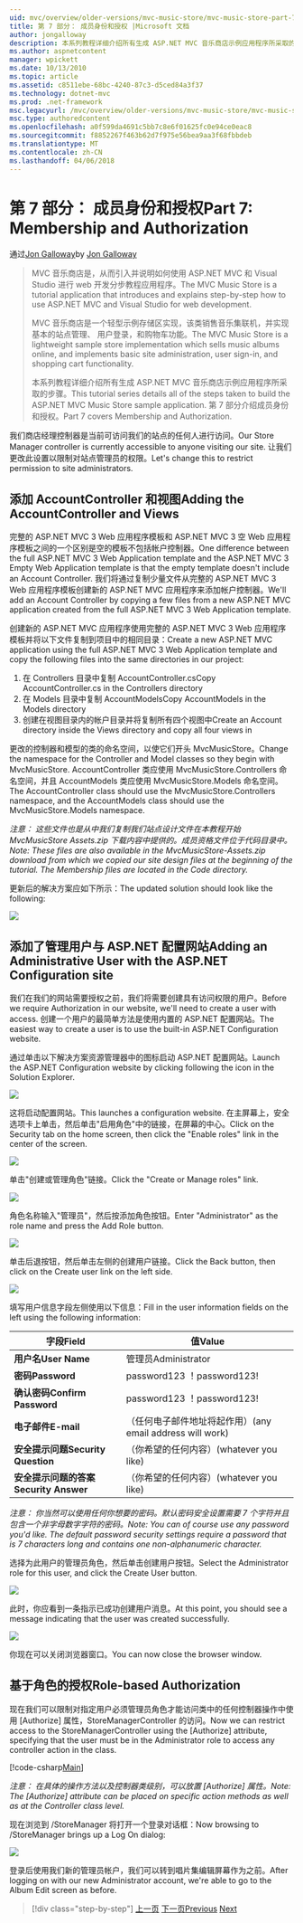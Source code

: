 ```yaml
---
uid: mvc/overview/older-versions/mvc-music-store/mvc-music-store-part-7
title: 第 7 部分： 成员身份和授权 |Microsoft 文档
author: jongalloway
description: 本系列教程详细介绍所有生成 ASP.NET MVC 音乐商店示例应用程序所采取的步骤。 第 7 部分介绍成员身份和授权。
ms.author: aspnetcontent
manager: wpickett
ms.date: 10/13/2010
ms.topic: article
ms.assetid: c8511ebe-68bc-4240-87c3-d5ced84a3f37
ms.technology: dotnet-mvc
ms.prod: .net-framework
msc.legacyurl: /mvc/overview/older-versions/mvc-music-store/mvc-music-store-part-7
msc.type: authoredcontent
ms.openlocfilehash: a0f599da4691c5bb7c8e6f01625fc0e94ce0eac8
ms.sourcegitcommit: f8852267f463b62d7f975e56bea9aa3f68fbbdeb
ms.translationtype: MT
ms.contentlocale: zh-CN
ms.lasthandoff: 04/06/2018
---
```

<a name="part-7-membership-and-authorization"></a><span data-ttu-id="17700-104">第 7 部分： 成员身份和授权</span><span class="sxs-lookup"><span data-stu-id="17700-104">Part 7: Membership and Authorization</span></span>
====================
<span data-ttu-id="17700-105">通过[Jon Galloway](https://github.com/jongalloway)</span><span class="sxs-lookup"><span data-stu-id="17700-105">by [Jon Galloway](https://github.com/jongalloway)</span></span>

> <span data-ttu-id="17700-106">MVC 音乐商店是，从而引入并说明如何使用 ASP.NET MVC 和 Visual Studio 进行 web 开发分步教程应用程序。</span><span class="sxs-lookup"><span data-stu-id="17700-106">The MVC Music Store is a tutorial application that introduces and explains step-by-step how to use ASP.NET MVC and Visual Studio for web development.</span></span>  
>   
> <span data-ttu-id="17700-107">MVC 音乐商店是一个轻型示例存储区实现，该类销售音乐集联机，并实现基本的站点管理、 用户登录，和购物车功能。</span><span class="sxs-lookup"><span data-stu-id="17700-107">The MVC Music Store is a lightweight sample store implementation which sells music albums online, and implements basic site administration, user sign-in, and shopping cart functionality.</span></span>  
>   
> <span data-ttu-id="17700-108">本系列教程详细介绍所有生成 ASP.NET MVC 音乐商店示例应用程序所采取的步骤。</span><span class="sxs-lookup"><span data-stu-id="17700-108">This tutorial series details all of the steps taken to build the ASP.NET MVC Music Store sample application.</span></span> <span data-ttu-id="17700-109">第 7 部分介绍成员身份和授权。</span><span class="sxs-lookup"><span data-stu-id="17700-109">Part 7 covers Membership and Authorization.</span></span>


<span data-ttu-id="17700-110">我们商店经理控制器是当前可访问我们的站点的任何人进行访问。</span><span class="sxs-lookup"><span data-stu-id="17700-110">Our Store Manager controller is currently accessible to anyone visiting our site.</span></span> <span data-ttu-id="17700-111">让我们更改此设置以限制对站点管理员的权限。</span><span class="sxs-lookup"><span data-stu-id="17700-111">Let's change this to restrict permission to site administrators.</span></span>

## <a name="adding-the-accountcontroller-and-views"></a><span data-ttu-id="17700-112">添加 AccountController 和视图</span><span class="sxs-lookup"><span data-stu-id="17700-112">Adding the AccountController and Views</span></span>

<span data-ttu-id="17700-113">完整的 ASP.NET MVC 3 Web 应用程序模板和 ASP.NET MVC 3 空 Web 应用程序模板之间的一个区别是空的模板不包括帐户控制器。</span><span class="sxs-lookup"><span data-stu-id="17700-113">One difference between the full ASP.NET MVC 3 Web Application template and the ASP.NET MVC 3 Empty Web Application template is that the empty template doesn't include an Account Controller.</span></span> <span data-ttu-id="17700-114">我们将通过复制少量文件从完整的 ASP.NET MVC 3 Web 应用程序模板创建新的 ASP.NET MVC 应用程序来添加帐户控制器。</span><span class="sxs-lookup"><span data-stu-id="17700-114">We'll add an Account Controller by copying a few files from a new ASP.NET MVC application created from the full ASP.NET MVC 3 Web Application template.</span></span>

<span data-ttu-id="17700-115">创建新的 ASP.NET MVC 应用程序使用完整的 ASP.NET MVC 3 Web 应用程序模板并将以下文件复制到项目中的相同目录：</span><span class="sxs-lookup"><span data-stu-id="17700-115">Create a new ASP.NET MVC application using the full ASP.NET MVC 3 Web Application template and copy the following files into the same directories in our project:</span></span>

1. <span data-ttu-id="17700-116">在 Controllers 目录中复制 AccountController.cs</span><span class="sxs-lookup"><span data-stu-id="17700-116">Copy AccountController.cs in the Controllers directory</span></span>
2. <span data-ttu-id="17700-117">在 Models 目录中复制 AccountModels</span><span class="sxs-lookup"><span data-stu-id="17700-117">Copy AccountModels in the Models directory</span></span>
3. <span data-ttu-id="17700-118">创建在视图目录内的帐户目录并将复制所有四个视图中</span><span class="sxs-lookup"><span data-stu-id="17700-118">Create an Account directory inside the Views directory and copy all four views in</span></span>

<span data-ttu-id="17700-119">更改的控制器和模型的类的命名空间，以使它们开头 MvcMusicStore。</span><span class="sxs-lookup"><span data-stu-id="17700-119">Change the namespace for the Controller and Model classes so they begin with MvcMusicStore.</span></span> <span data-ttu-id="17700-120">AccountController 类应使用 MvcMusicStore.Controllers 命名空间，并且 AccountModels 类应使用 MvcMusicStore.Models 命名空间。</span><span class="sxs-lookup"><span data-stu-id="17700-120">The AccountController class should use the MvcMusicStore.Controllers namespace, and the AccountModels class should use the MvcMusicStore.Models namespace.</span></span>

<span data-ttu-id="17700-121">*注意： 这些文件也是从中我们复制我们站点设计文件在本教程开始 MvcMusicStore Assets.zip 下载内容中提供的。成员资格文件位于代码目录中。*</span><span class="sxs-lookup"><span data-stu-id="17700-121">*Note: These files are also available in the MvcMusicStore-Assets.zip download from which we copied our site design files at the beginning of the tutorial. The Membership files are located in the Code directory.*</span></span>

<span data-ttu-id="17700-122">更新后的解决方案应如下所示：</span><span class="sxs-lookup"><span data-stu-id="17700-122">The updated solution should look like the following:</span></span>

![](mvc-music-store-part-7/_static/image1.png)

## <a name="adding-an-administrative-user-with-the-aspnet-configuration-site"></a><span data-ttu-id="17700-123">添加了管理用户与 ASP.NET 配置网站</span><span class="sxs-lookup"><span data-stu-id="17700-123">Adding an Administrative User with the ASP.NET Configuration site</span></span>

<span data-ttu-id="17700-124">我们在我们的网站需要授权之前，我们将需要创建具有访问权限的用户。</span><span class="sxs-lookup"><span data-stu-id="17700-124">Before we require Authorization in our website, we'll need to create a user with access.</span></span> <span data-ttu-id="17700-125">创建一个用户的最简单方法是使用内置的 ASP.NET 配置网站。</span><span class="sxs-lookup"><span data-stu-id="17700-125">The easiest way to create a user is to use the built-in ASP.NET Configuration website.</span></span>

<span data-ttu-id="17700-126">通过单击以下解决方案资源管理器中的图标启动 ASP.NET 配置网站。</span><span class="sxs-lookup"><span data-stu-id="17700-126">Launch the ASP.NET Configuration website by clicking following the icon in the Solution Explorer.</span></span>

![](mvc-music-store-part-7/_static/image2.png)

<span data-ttu-id="17700-127">这将启动配置网站。</span><span class="sxs-lookup"><span data-stu-id="17700-127">This launches a configuration website.</span></span> <span data-ttu-id="17700-128">在主屏幕上，安全选项卡上单击，然后单击"启用角色"中的链接，在屏幕的中心。</span><span class="sxs-lookup"><span data-stu-id="17700-128">Click on the Security tab on the home screen, then click the "Enable roles" link in the center of the screen.</span></span>

![](mvc-music-store-part-7/_static/image3.png)

<span data-ttu-id="17700-129">单击"创建或管理角色"链接。</span><span class="sxs-lookup"><span data-stu-id="17700-129">Click the "Create or Manage roles" link.</span></span>

![](mvc-music-store-part-7/_static/image4.png)

<span data-ttu-id="17700-130">角色名称输入"管理员"，然后按添加角色按钮。</span><span class="sxs-lookup"><span data-stu-id="17700-130">Enter "Administrator" as the role name and press the Add Role button.</span></span>

![](mvc-music-store-part-7/_static/image5.png)

<span data-ttu-id="17700-131">单击后退按钮，然后单击左侧的创建用户链接。</span><span class="sxs-lookup"><span data-stu-id="17700-131">Click the Back button, then click on the Create user link on the left side.</span></span>

![](mvc-music-store-part-7/_static/image6.png)

<span data-ttu-id="17700-132">填写用户信息字段左侧使用以下信息：</span><span class="sxs-lookup"><span data-stu-id="17700-132">Fill in the user information fields on the left using the following information:</span></span>

| <span data-ttu-id="17700-133">**字段**</span><span class="sxs-lookup"><span data-stu-id="17700-133">**Field**</span></span> | <span data-ttu-id="17700-134">**值**</span><span class="sxs-lookup"><span data-stu-id="17700-134">**Value**</span></span> |
| --- | --- |
| <span data-ttu-id="17700-135">**用户名**</span><span class="sxs-lookup"><span data-stu-id="17700-135">**User Name**</span></span> | <span data-ttu-id="17700-136">管理员</span><span class="sxs-lookup"><span data-stu-id="17700-136">Administrator</span></span> |
| <span data-ttu-id="17700-137">**密码**</span><span class="sxs-lookup"><span data-stu-id="17700-137">**Password**</span></span> | <span data-ttu-id="17700-138">password123 ！</span><span class="sxs-lookup"><span data-stu-id="17700-138">password123!</span></span> |
| <span data-ttu-id="17700-139">**确认密码**</span><span class="sxs-lookup"><span data-stu-id="17700-139">**Confirm Password**</span></span> | <span data-ttu-id="17700-140">password123 ！</span><span class="sxs-lookup"><span data-stu-id="17700-140">password123!</span></span> |
| <span data-ttu-id="17700-141">**电子邮件**</span><span class="sxs-lookup"><span data-stu-id="17700-141">**E-mail**</span></span> | <span data-ttu-id="17700-142">（任何电子邮件地址将起作用）</span><span class="sxs-lookup"><span data-stu-id="17700-142">(any email address will work)</span></span> |
| <span data-ttu-id="17700-143">**安全提示问题**</span><span class="sxs-lookup"><span data-stu-id="17700-143">**Security Question**</span></span> | <span data-ttu-id="17700-144">（你希望的任何内容）</span><span class="sxs-lookup"><span data-stu-id="17700-144">(whatever you like)</span></span> |
| <span data-ttu-id="17700-145">**安全提示问题的答案**</span><span class="sxs-lookup"><span data-stu-id="17700-145">**Security Answer**</span></span> | <span data-ttu-id="17700-146">（你希望的任何内容）</span><span class="sxs-lookup"><span data-stu-id="17700-146">(whatever you like)</span></span> |

<span data-ttu-id="17700-147">*注意： 你当然可以使用任何你想要的密码。默认密码安全设置需要 7 个字符并且包含一个非字母数字字符的密码。*</span><span class="sxs-lookup"><span data-stu-id="17700-147">*Note: You can of course use any password you'd like. The default password security settings require a password that is 7 characters long and contains one non-alphanumeric character.*</span></span>

<span data-ttu-id="17700-148">选择为此用户的管理员角色，然后单击创建用户按钮。</span><span class="sxs-lookup"><span data-stu-id="17700-148">Select the Administrator role for this user, and click the Create User button.</span></span>

![](mvc-music-store-part-7/_static/image7.png)

<span data-ttu-id="17700-149">此时，你应看到一条指示已成功创建用户消息。</span><span class="sxs-lookup"><span data-stu-id="17700-149">At this point, you should see a message indicating that the user was created successfully.</span></span>

![](mvc-music-store-part-7/_static/image8.png)

<span data-ttu-id="17700-150">你现在可以关闭浏览器窗口。</span><span class="sxs-lookup"><span data-stu-id="17700-150">You can now close the browser window.</span></span>

## <a name="role-based-authorization"></a><span data-ttu-id="17700-151">基于角色的授权</span><span class="sxs-lookup"><span data-stu-id="17700-151">Role-based Authorization</span></span>

<span data-ttu-id="17700-152">现在我们可以限制对指定用户必须管理员角色才能访问类中的任何控制器操作中使用 [Authorize] 属性，StoreManagerController 的访问。</span><span class="sxs-lookup"><span data-stu-id="17700-152">Now we can restrict access to the StoreManagerController using the [Authorize] attribute, specifying that the user must be in the Administrator role to access any controller action in the class.</span></span>

[!code-csharp[Main](mvc-music-store-part-7/samples/sample1.cs)]

<span data-ttu-id="17700-153">*注意： 在具体的操作方法以及控制器类级别，可以放置 [Authorize] 属性。*</span><span class="sxs-lookup"><span data-stu-id="17700-153">*Note: The [Authorize] attribute can be placed on specific action methods as well as at the Controller class level.*</span></span>

<span data-ttu-id="17700-154">现在浏览到 /StoreManager 将打开一个登录对话框：</span><span class="sxs-lookup"><span data-stu-id="17700-154">Now browsing to /StoreManager brings up a Log On dialog:</span></span>

![](mvc-music-store-part-7/_static/image9.png)

<span data-ttu-id="17700-155">登录后使用我们新的管理员帐户，我们可以转到唱片集编辑屏幕作为之前。</span><span class="sxs-lookup"><span data-stu-id="17700-155">After logging on with our new Administrator account, we're able to go to the Album Edit screen as before.</span></span>

> [!div class="step-by-step"]
> <span data-ttu-id="17700-156">[上一页](mvc-music-store-part-6.md)
> [下一页](mvc-music-store-part-8.md)</span><span class="sxs-lookup"><span data-stu-id="17700-156">[Previous](mvc-music-store-part-6.md)
[Next](mvc-music-store-part-8.md)</span></span>
